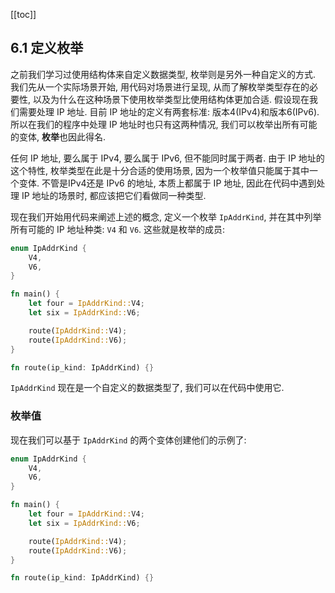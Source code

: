 [[toc]]

## 6.1 定义枚举

之前我们学习过使用结构体来自定义数据类型, 枚举则是另外一种自定义的方式. 我们先从一个实际场景开始, 用代码对场景进行呈现, 从而了解枚举类型存在的必要性, 以及为什么在这种场景下使用枚举类型比使用结构体更加合适. 假设现在我们需要处理 IP 地址. 目前 IP 地址的定义有两套标准: 版本4(IPv4)和版本6(IPv6). 所以在我们的程序中处理 IP 地址时也只有这两种情况, 我们可以枚举出所有可能的变体, **枚举**也因此得名.

任何 IP 地址, 要么属于 IPv4, 要么属于 IPv6, 但不能同时属于两者. 由于 IP 地址的这个特性, 枚举类型在此是十分合适的使用场景, 因为一个枚举值只能属于其中一个变体. 不管是IPv4还是 IPv6 的地址, 本质上都属于 IP 地址, 因此在代码中遇到处理 IP 地址的场景时, 都应该把它们看做同一种类型. 

现在我们开始用代码来阐述上述的概念, 定义一个枚举 `IpAddrKind`, 并在其中列举所有可能的 IP 地址种类: `V4` 和 `V6`. 这些就是枚举的成员:

```rust
enum IpAddrKind {
    V4,
    V6,
}

fn main() {
    let four = IpAddrKind::V4;
    let six = IpAddrKind::V6;

    route(IpAddrKind::V4);
    route(IpAddrKind::V6);
}

fn route(ip_kind: IpAddrKind) {}
```

`IpAddrKind` 现在是一个自定义的数据类型了, 我们可以在代码中使用它.

### 枚举值

现在我们可以基于 `IpAddrKind` 的两个变体创建他们的示例了:

```rust
enum IpAddrKind {
    V4,
    V6,
}

fn main() {
    let four = IpAddrKind::V4;
    let six = IpAddrKind::V6;

    route(IpAddrKind::V4);
    route(IpAddrKind::V6);
}

fn route(ip_kind: IpAddrKind) {}
```

